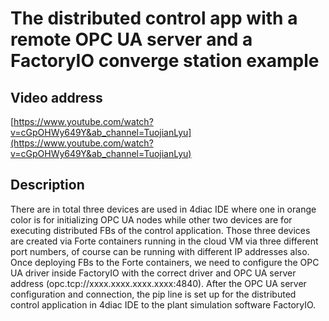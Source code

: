 # The distributed control app with a remote OPC UA server and a FactoryIO converge station example

## Video address
[https://www.youtube.com/watch?v=cGpOHWy649Y&ab_channel=TuojianLyu](https://www.youtube.com/watch?v=cGpOHWy649Y&ab_channel=TuojianLyu)

## Description
There are in total three devices are used in 4diac IDE where one in orange color is for initializing OPC UA nodes while other two devices are for executing distributed FBs of the control application. Those three devices are created via Forte containers running in the cloud VM via three different port numbers, of course can be running with different IP addresses also. Once deploying FBs to the Forte containers, we need to configure the OPC UA driver inside FactoryIO with the correct driver and OPC UA server address (opc.tcp://xxxx.xxxx.xxxx.xxxx:4840). After the OPC UA server configuration and connection, the pip line is set up for the distributed control application in 4diac IDE to the plant simulation software FactoryIO.
